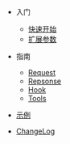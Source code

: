 - 入门

	- [快速开始](quickstart.md)
	- [扩展参数](extensions.md)

- 指南

    - [Request](request.md)
    - [Repsonse](response.md)
    - [Hook](hook.md)
    - [Tools](tools.md)

- [示例](examples.md)


- [ChangeLog](https://github.com/sari3l/requests/commits/main)
